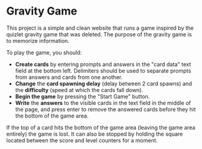 # Gravity Game

This project is a simple and clean website that runs a game inspired by the quizlet gravity game that was deleted. The purpose of the gravity game is to memorize information.

To play the game, you should:
- **Create cards** by entering prompts and answers in the "card data" text field at the bottom left. Delimiters should be used to separate prompts from answers and cards from one another.
- **Change** the **card spawning delay** (delay between 2 card spawns) and the **difficulty** (speed at which the cards fall down).
- **Begin the game** by pressing the "Start Game" button.
- **Write** the **answers** to the visible cards in the text field in the middle of the page, and press enter to remove the answered cards before they hit the bottom of the game area.

If the top of a card hits the bottom of the game area (leaving the game area entirely) the game is lost. It can also be stopped by holding the square located between the score and level counters for a moment.
